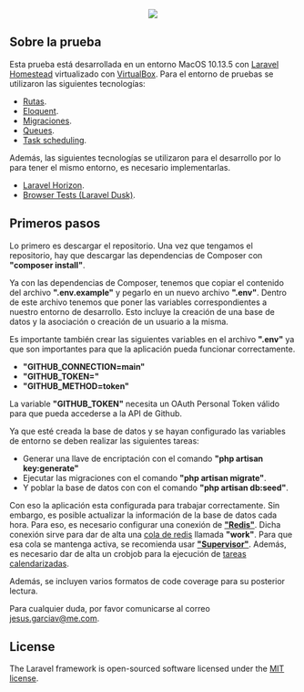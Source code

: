 <p align="center"><img src="http://logikoss.com/assets/images/logikoss_logo.png"></p>

## Sobre la prueba

Esta prueba está desarrollada en un entorno MacOS 10.13.5 con [Laravel Homestead](https://laravel.com/docs/5.6/homestead) virtualizado con [VirtualBox](https://www.virtualbox.org/). Para el entorno de pruebas se utilizaron las siguientes tecnologías:
- [Rutas](https://laravel.com/docs/routing).
- [Eloquent](https://laravel.com/docs/eloquent).
- [Migraciones](https://laravel.com/docs/migrations).
- [Queues](https://laravel.com/docs/queues).
- [Task scheduling](https://laravel.com/docs/5.6/scheduling).

Además, las siguientes tecnologías se utilizaron para el desarrollo por lo para tener el mismo entorno, es necesario implementarlas.
- [Laravel Horizon](https://laravel.com/docs/5.6/horizon).
- [Browser Tests (Laravel Dusk)](https://laravel.com/docs/5.6/dusk).

## Primeros pasos

Lo primero es descargar el repositorio. Una vez que tengamos el repositorio, hay que descargar las dependencias de Composer con __"composer install"__.

Ya con las dependencias de Composer, tenemos que copiar el contenido del archivo __".env.example"__ y pegarlo en un nuevo archivo __".env"__. Dentro de este archivo tenemos que poner las variables correspondientes a nuestro entorno de desarrollo. Esto incluye la creación de una base de datos y la asociación o creación de un usuario a la misma.

Es importante también crear las siguientes variables en el archivo __".env"__ ya que son importantes para que la aplicación pueda funcionar correctamente.

- __"GITHUB_CONNECTION=main"__
- __"GITHUB_TOKEN="__
- __"GITHUB_METHOD=token"__

La variable __"GITHUB_TOKEN"__ necesita un OAuth Personal Token válido para que pueda accederse a la API de Github.

Ya que esté creada la base de datos y se hayan configurado las variables de entorno se deben realizar las siguientes tareas:
- Generar una llave de encriptación con el comando __"php artisan key:generate"__
- Ejecutar las migraciones con el comando __"php artisan migrate"__.
- Y poblar la base de datos con con el comando __"php artisan db:seed"__.

Con eso la aplicación esta configurada para trabajar correctamente. Sin embargo, es posible actualizar la información de la base de datos cada hora. Para eso, es necesario configurar una conexión de [__"Redis"__](https://laravel.com/docs/5.6/redis). Dicha conexión sirve para dar de alta una [cola de redis](https://laravel.com/docs/5.6/queues) llamada __"work"__. Para que esa cola se mantenga activa, se recomienda usar [__"Supervisor"__](https://laravel.com/docs/5.6/queues#supervisor-configuration). Además, es necesario dar de alta un crobjob para la ejecución de [tareas calendarizadas](https://laravel.com/docs/5.6/scheduling).

Además, se incluyen varios formatos de code coverage para su posterior lectura.

Para cualquier duda, por favor comunicarse al correo [jesus.garciav@me.com](mailto:jesus.garciav@me.com).

## License

The Laravel framework is open-sourced software licensed under the [MIT license](https://opensource.org/licenses/MIT).
